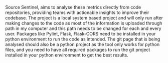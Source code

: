 Source Sentinel, aims to analyse these metrics directly from code repositories, providing teams with actionable insights to improve their codebase.
The project is a local system based project and will only run after making changes to the code as most of the information is uploaded through path in my computer and this path needs to be changed for each and every user.
Packages like Pylint, Flask, Flask-CORS need to be installed in your python environment to run the code as intended.
The git page that is being analysed should also be a python project as the tool only works for python files, and you need to have all required packages to run the git project installed in your python environment to get the best results.
